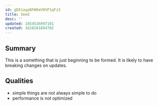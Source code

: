 ```yaml
---
id: gE61aypBFWOeV0SP1qFz3
title: Seed
desc: ''
updated: 1654536997101
created: 1628281894782
---
```


## Summary

This is a something that is just beginning to be formed. It is likely to have breaking changes on updates. 

## Qualities
- simple things are not always simple to do
- performance is not optimized